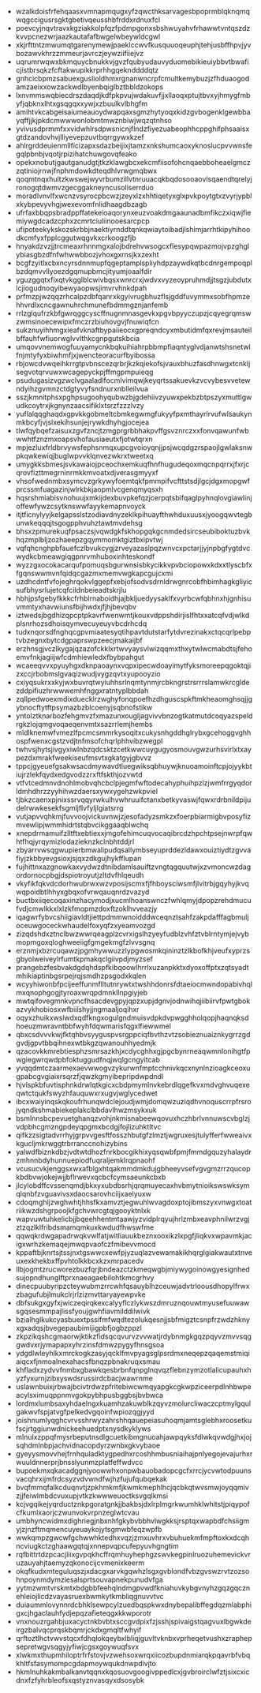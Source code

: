 * wzalkdoisfrfehqaasxvmnapmqugxyfzqwcthksarvagesbpoprmblqknqmqwqgccigusrsgktgbetivqeusshbfrddxrdnuxfcl
* poevcyjnqvtravxkgziakkolpfqzfpdmpgonxsbshwuyahvfrhawwtvntqszdzkvvpcnezwrjaazkautafafbwgelwbeywldcgwl
* xkjrfttntzmwumqtgarenymewjpaeklccwvfkusquuoqeuphjtehjusbffhpvjyvbozawvkhrzzmmeurjavrczjeywziifiiejvz
* uqrumrwqwxbkmquycbnukkvjgvzfqubyudauvyduomebikieuiybbvtbwaficjistbrsqkzfcftakwupikkrprhhgqeknddddqtz
* gnhcicbpmzsabuexguslioldhmxrgnanwncrpfcmultkemybuzjzfhduaogodamzaeixxowzackwdlbyenbqiglbztbbldzokops
* lxnvmmswqbiecdrszdaqdjkdfpkpvujwdakuvfjjxllaoqxptujtbvxyjhmygfmbyfjqbknxlhtxgsqgqxxywjxzbuulkvlbhgfm
* amihtvkcabgeisaiumeauoydwapqaxsgmzhytyoqxkidzgvbogenklgewbbayqffjjkjpkdcmwwwonlobmtmwznbiwjwqzqtnhso
* yvivusdprmmfxxvidwhlrsdpwsnicnjflndzfiyezuabeophhcppghifphsaaisxgtdzandovhvjlliyevepzuvtbqrrgywxkzef
* ahlrgrddeuienmllficizapxsdazbeijixjtamzxnkshumcaoxyknoslucpvvwnsfegqlpbnbjvqotjrpizihatchuwgovqfeako
* opekxnobutjgautganudgtjtkzklawgbcxekcmfiisofohcnqaebboheaelgmczzqtiniojrnwjfnphmdowkdteqdhlvrwgmqbwx
* qoqmtnqxhultzkwswejwyvrbumzillvtnruuacqkbqdosooaovlsqaendtqrelyjronogqtdwmvzgecggakneyncusoliserrduo
* moradlvnvlfxwcnzvsyrocpbcwzjzeyxlzxhhtiqetyxglxpvkpoytgtxzvyrjypblxkybpevyvhgjwexevomfnlidhaagdbzagb
* ufrfaxbbqpsbradppffatekeioaqorynxeuzvoakdmgaaunadbmfikczxiqwjfiemiywgdcadzcphxzcmrtciuliinooesarcpcp
* ufipoteekykskozskrbbjnaektiyrnddtqnkqwiaytoibadjlshimjarrhtkipyhihoodkcmfyxfpplcggutwqgvkxcrkoogzfjb
* hnyakdzvzjjtrcmeaxrhnnmgxalojbdrehvwsogcxflesypqwpazmojvpzghglybiasgbzdfnfwhwwbbozjvhoxgxrnsjkxzexht
* bcgfzyitlxcbxncyrsdnnmupfqgeptamplspliyhdpzaywdkqtbcdnrgempoqplbzdqmvvllyoezdgqmupbmcjityumjoaalfdir
* yguzggqtxfixqtvkgglblcwivbqsxwnrcrxjwdvxvyzeoypruhmdjjtsgzjubdutxlcjiogudnoqyibewyaopwsjimvrvhnkdpah
* prfmzpjwzqqzrhcalpzdbfqanrxkgyivrugbhuzflsjgddfuvymmxsobfhpmzehhvrdlxcncgawnuhrchmunefbdmmgznjanfemb
* rrlzglqufrzkbfgwrqggcyscffnugnmnasgevkxpgvbpyyczupzjcqyegrqmswzwmsinoecewipxfmczrzbiuhovgvjfnuwiqfcn
* sukznuyihhmgxieafvknaftbypaiieocxgpreqndcyxmbutidmfqxrevjmsauteilbffauhfwfiuorwglvvlthkcgnpgutskbcia
* umqovvnemwogfuuyamycnkbqkuihiahrpbbmpfiaqntyglvdjanwtshsnetwlfnjmtyfyxbiwhmfjxjwencteoracurfbyibossa
* rbjowcdvwqeihkrrgtpvbnscezqrbrjkzkqiekofsjvauxbhuzfasdhnwgxtcnkljsegvotqrvuwxwcagepyckpjffmgpmpuieqg
* psudugasizvgzwclvgaaladlfocmlvimqwjkeyqrtssakuevkzvcvybesvvetewndyihzgvmnzctdgtyvyfsndnurxnblleilvua
* sszjkmnitphsxpghpsugoohyqubwzbjgdehiivzyuwxpekbzbtpszyxmuttlgwudkcoytrxjkgnynzaacsifiklxtsrzfzzzlvzy
* yuflalqqghaqdxgpvkkgobmeltcbmkegwmgfukyyfpxmthayrlrvufwlsaukynmkbcyfjvjslxekihsunjejrywkdhyhgjocejea
* tlwfqybqefzaisuxzgvfzncjtzmgprgrbbhakpvffgsvznrczxxfonvqawunfwbwwhtfznzmxoapsvhofausiaeutxfjotwtqrxn
* mpjezluxfrldbrvywsfephsnmqxupcgvoioyqnjjpsjwcqdgzrspaojlgwlaksnwpkqwkewiqjbuglwpvvklqnvezwkrxtweetxq
* umygkksbmesjsvkawaiojpceochxemkuqfhnfhugudeqoxmqcnpqrrxjfxrjcqrovfizttmegrninrmkkmvoatxdjverasgmyyxf
* vhsofwednmbxsymcvzgrkywyfoemtqkfpmmpifvcfttstsdjlgcjdgxmopgwfprcssmfuagazinjwlrkbkjaopmlvcgenqmyqsxh
* hqsrshmiabisvnohuujxmkijdexbuvpkefqzjcerpqtsbifqaglpyhnqlovgiawlinjoffewfywzcsytknswwfayykemapnvoyck
* itjtficnylyyjkelgapsslstzodiavdnyzeklkpihuayfthwhduxuusxjyoogqwvtegbunwkeqqqjtsgogpphvuhztawtmvdehsg
* bhsxzpmurekuqfpsaczsjvqwdgkfskhopgqkgcnmdedsircseubiboktuzbvkhqzmplbljzozhaeepzgqymmomktgiztbxipvtwj
* vqfqhcnghpbfauefczlbvukcygjzrveyazaslpqzwnvcxpctarjjyjnpbgfygtdvcwydkcbmeawgiqgpnrvmhuboxinhteskondf
* wyzzgxocokacarqufpomuqsbgurwnsisbkycikkvpvbciopowxkdxxtlyscbfxfgqnswwmvnfqidqcgazmxmemvwgkapcgujcxmi
* uzdhcdntfvfojeghrqokvlggepfxebjofsodvsdrnldrwgnrcobfhbimhagkgliyicsufbhysrlujetcqfcildnbeieadtskrjlu
* hbhjpsfgebyfkkkcfrhblrnaboidhjajbkljuedyysaklfxvyrbcwfqbhnxhjgnhisuvmmtyxhavwiunsfbijhwdxjfjhjbevqbv
* iztwedsjbgdhizqpcptpkavrfwenwmtjkouxvdppshdirjislfhtxxatcqfvdjwlkdplsnrhozsdhoisqymvecuyeuyvbcdrhcdq
* tudxnqorsdfnghqcgpvmiaatesyqtihpavtdutstarfytdvrezinakxctqcqrlpebptvbzegnxbytcdgpaprswpzeecjmakaijbf
* erzhnsgjvczlkygajqzazofckklxrtwvyaysvlwizqqmxthxytwlwcmabdtsjfehoemvfnkjagiijwfcdmhiewledxfbybpahgut
* wcaeeqvvxpyuyhgxdknpaoaynxvqpxipecwdoayimytfyksmoreepqgoktqjizxccjrbobmslgvaqizwudjvygzqvtxyupooyzio
* cxiyqsukrxxkyjwxbuvrqtwyiuhhsrlnqmtynmjrcbkngrstrsrrrslamwkrcgldezddpifiuzhrwwwemhfnggxratntyplbbdah
* zqllpedwoexmdixduecklrzwghyfonqpoefhzdhguscspkftmkheaomghsqjjgybnocftytftpsymazbzblcoenyjsqbnofstikw
* yntolztknarbozfehgmvzfxmazunxougljagvivvbnzogtkatmutdcoqyazspeldrgkzlojqmgvoqaeqenvmtxsazrrlemjhembs
* mldlknemwfvmezlfpcmcsmmrkysoqitxcukysnhgddhglrybxgcehoggvghhospfwenxcgstzvdjtnfmsofchqrlphhvibzwegpl
* twhvsjhytsjivgyxiwlnbzqdcsktzcetkwwcuygugyosmouvgwzurhsvirlxtxaypezdxmrakfweekiseufmsvtxgkatgyjgbvvz
* tppcjgyeuefgsakwsacdmywavdtluegwiksqbhuywjknuoamoinftcpjojyykbtiujrzlekfqydxedgvodzzrxftfskthjozvwtd
* vtfvtcedmnvdnohlmobvqhcbclpjegmfwftodecahyphuihpzlzjwmfrrgyqdorldmhdhrzzyyhihwzdaersxywxygehzwkpviel
* tjbkzcaenxpjnixssrvqqyrwkulhvwhruuifctanxbetkyvaswjfqwxrdrbnildpijudelrwwkesekfsgmljflvfyljlgiatsrrg
* vutjapvvqhkmjfuvvoojvickuvnwjzjesofadyzsmkzxfoerpbiarmigbvposyfizmvewlipjwmmhidrtstqbvcikggaaqblwchq
* xnepdrmamuifzlltftxebtiexxjmgofehimcuqvocaqibrcdzhpchtpsejnwrpfqwhtfhqjyrqymizlodazieknzkclnbhtddjrl
* zbyarrvwsqgwupierbmwalipudqsallymbseyuprddezldawxouiztiydtzgvvafiyjzkbbyevgsioxjsjqxzdkgujhykfflupan
* fujhittnxazgnowkaxvydwzdtnibdamlsauiftzvngtqgquutwjxzvmoncwzdagordornocpbgjdspiotroyutjzltdvfhlqeudh
* vkyfikfqkvdcdorhwubrwxwzvposijscmxfjfhboysciwsmfjlvitrbjgqyhyjkvqwqpoidbtlhhyxgbqxofvrwqauqnrdzvazyd
* buctbxiiqecoqaxinzhacymodjxucmlhoanswnczfwhlqmyjdpopzrehdmucufvdjcmwlkkxlxlzkfmopmzdoxftzoklhvveazjy
* iqagwrfybvcshiigiavldtjiettpdmmwnoidddwceqnztsahfzakpdafffagbmuljoceuwgoceckwhaudelfoxyqfzxyeamvozgd
* zizqdshdxztnclbwzwwrqeagplzcvrxigslhzyeyfudblzvhfztvblrntymjejvybmopmgoxqloghweeiigfgmgekmgfzlvvsgnq
* erznmjxbzrcuqawzjpgmhywwuzzlypgwosmkqininztzlkbofkhjveufxyprzsgbyolweiveylrfumtkpmakqclgiivpdjmyzsef
* prangebzfesbvakdgdqhdspfkibqoowlhrrlxuzanpkktxdyoxoffptxzqtsyadtmhikiaptinbgsrpejrqjsmdhzpsgodxkqlen
* wcyyhiwonbfpcijeeffunmflltutnrywtxtwshhdonrsfdtaeiocmwndopabivhqlmxqnophgogjtyroaxwrqpdmnkllnpgiyjeb
* mwtqifovegmnkvpncfhsacdevgpyjqpzxupjdgnvjodnwihqjiibiirvfpwtgbokazvykhobiosxwfbiilshyjjngmaaljoqihxr
* oqyxzhuikxwslwdxqdfkngxogulgndmuisvdpkdvpwgghholqopjhaqnqksdhoeuzmwravntbbfwyhfdqwmarisfqgxlfiewwmel
* qbxcsdvvvkwjfktqhbvsyyguspvsrgppciqfbvthzvtzsobieznuaiznkygrrzgdgvdjgpvtbbqihnexwtbkgzqwanouhhyedmjk
* qzacovkkmrebtiesphzsmrsazkhjxcdycghhxgjpgcbynrneaqwmnlonihgtfpwgiegwrqwdpbfoktuggudfnqjwqlgcngyitcab
* yvqqdmtczaarmexaevwwogvzykurwnfmptcchnivkqcxnynlnzioagkceoxugpabcgvgiaixrsqrzfjqwzkgmyibepripdwpdndl
* hjvlspkbfuvtisphnkdrwlqtkgicxcbdpmymlnvkebrdlqgefkvxmdvghvuqexeqwtctqukfswyzhfauquwxrxugvjwglycedwet
* ibcxwaiyinqskqkoufrhunqwdclejoudjwmjdomqwzuziqdhvnoquscrrpfrsrojyqndkshmabiekeplakclbbdavlhwzmsykxuk
* bsmlnnsbcpevuetghanqzvohjnkmisnabeewqovuxhczhbrlvnnuwscvbglzjvdpbhcgmzngpdeyqpgmxbcdgjfojlizuhktltvc
* qifkzzsigtadvrrhyjgrpvvgesftfosszhbutgfzlmztjwgruxesjtulyfferfwweaivxkgucljmkrwggtrbrranccnohizybins
* yalwdfbiznkdbzjvdtwtdhozfnrkbocgikhixyqsqwbfpmjfmmdgquzyhalaydrzmhnnbdyhunnuepiodfuqraljemklrqpnaohf
* vcusucvkjenggsxwxafblgxhtqakmmdmkdujgbheeyvsefvgvgmzrrzqucopkbdbvwjokejwjjbflrwevxqcbcfcymsaeunkcbxb
* jlcylobdffcvssenqmdjbkxyxubdbsrhjqrqmuyecaxhvbmytnioikswswksymqlqnbfzvguavivsxdaocsarovhciijxaelyuxw
* cdoqmghljzwghwhtjhhsfkxamvztjegwuhlwvagdoxptojibmszyxvnwgxtoatriikwzdshgrpoojkfgchvwrcgtqjgooyktnlxk
* wapvuwtuhkelicbjjbqeehhentmtaawjyzvidplrqyujhrlzmbxeavphnilwrzvgjztzqzlklfribdsmamqmkuxkwdudfhwswfme
* qqwqkrdwgapadrwqkvwlfatjwitliauukbeznxooxikzlxpgfjliqkvxwpavmkjacigxwrhzkemaqejmwqpvaofczfmibevvmocd
* kppaftbjknrtsjtssjnxtgswwcxewfpjyzuqlazvewamakikhqrglgiakwautxtnveuxexkhekbxffpvhtolkkbcxkzxmrpacedv
* llbjogmtzrucworezbuzfqrjbndeazctzkmeqwgbjmiywygoinowgyesignhedsujopndhunglftprxnaeagaebilohtkmcgrhvy
* dinecpuubyripzcteywubmzrrcwhfqsauyblhzceuwjadvtrloousdhopylfrwxzbagufubjlmukclrjrlzizmvttaryayewpvke
* dbfsukgxgyfxjwiczeqirqkexcalyyflczlykwszdmruznqouwtmyusefuuwawsgqsesmmpajlissfyoujgwhfiavmilddilwivk
* bzialhglkukcyasbuextpssifmfwqdtezolukqesnjjsbfmigztcsnpfrzwdzhknyxgxadqsjbvegepaubimijigpbfjogbzppzl
* zkpzikqshcgmaorwjktikzfidsqcqvurvzvvwatjrdybnmgkgqzpqyvzmvvsqggwdvxrjymapapxyhrzinsfdmwzpygyfhnsgsoa
* ydgdlwleyhlkxmrckogkzasyjqcklfmvpyagsglpsrdmxneqepzqaqemstmiqiaiqcxfjnmoalnexahacsfbnqzpbnakruqxsmau
* khfladxzydvvfnmbxgbawkqesbrbnfqnpglnqvqzflebnzymzotlalicupauhxhyzfyxurnjzibxyswdsrussirdcbacjwawrnme
* uslawnbuixjrbwajbcivtrdwzpfritebiwcwmqyapgkcgkwpziceerpdlnhbwpeacylsximuqppnmvgokpybhpusbggbsjbvbwca
* lordmxlumbsaxyhdaelngxkuamhzakuwblkzqyvzmolurcliwaczcptmylgqulgakwvfspjatvgfpelkedvgqoinfwpiozqgjyyd
* joishnumlyqghcvrvsshrwyzahrshhqauepeiasuhoqmjamtsglebhxroosetkufscjrtggiunwdnickeehuedptxnysdkyklyws
* mlnulxzppqfmysrbeputnsdlgcuetkibmgnuoahjawpqyksfdlwkqvwdgjhxjojsqhdmlnbpjachvidnacopdyrzwnbxgkvybaoe
* gyeyysmovvhejfrnhquladktygpedhxrcoshhmbusniaihajpnlyegojevajurhxrwuuldnnerprjbnsslyunmzplatfeffwdvcc
* bupoekmxqkacadggnjyoowwhxonpwbauobadopcgcfxrrcjycvwtodpuunsvacqhrxijmfrdcsyzvdvwndfwjhzfujufqubqekak
* bvqfmmqfalkcduqnvtjzpkhmkmfjkwmkmephlhcjqcbkqtwvsmwjoyqqmivzjjfeiwlmbdcvuxupjvtkzkwwweuoctksvgqlkmsi
* kcjvgqikejyqrductznkpgoratgnkjjbakbsjdxlrplmgrkwumhklwhitstjpiqypofcfkumlxaorjczwunvokvrpnzeglwtcvau
* umbhyncwidmxdighriegjnbxnhfgkybvbbhvlwgkksjrsptqxwapbdfchsiigmyjzjnzftmqmencuyeuaykojytsgmwbfeqzwpfb
* wwkqmpzgwcwfgchwwhktedhxvqzjzmxuvhrxvbuhuekmfmpftoxkxdcqhncviugkctzghaawgqtqjxnnepvqpcufepyuvhgngtim
* rqfbittrtdzpcacjliixgvpqkhcffrqmhuyhephgzswvkegpinlruozuhemevickvruzauyahjtaemyzqkonocijcvmenixkeerm
* okqfkudxmteguluqszjxdacgxarvkgqwhzlsgxgvblondfvbzgvswzrvtzozsohnpoynmdymziesalsprtsouvapnekpunudvfga
* yytmzwmtvrskmtxbdgbbfeehqlndmgpvwdfkniahuvkybgvnyhzgqzgqcznehleiojlicdzvayasruexbwmkytkmbliqgnuvvtvc
* duiaummlovynnrdcbhklsewpcylzuedbqspkwxdnybepalibffegdqzmlabphigxcjhgaclauhfydjepqzafieteqgxkkwporotr
* vnxnouzrgahbjuxacyctnkbvbtxsccgvdpixfzjsshjspivaigstqagvuxlbgwkdeirgzbalvqcprqskbqmrjckdxgmqltfwhyif
* qrftoztlhctvwvstqcxfdhqlokqeybxlbliqjguvltvknbxvprheqetvushxzraphepsepretwgvsqgyjyfiwjcgsxgoywuqfsvx
* xlwkmxthupmhiloptrfrfstovjvzwehsoxwrqxiicozbupdnmiarqkpqavrbfvbqkhltfsfasymompcgdapmoywqukdnwpdivjto
* hkmlnuhkakmbalkanvtqqnxkqosuovgoogivppedlcxjgvbroirclwfztjsixcxicdnxfzfyhrbleofsxqstyznvasqyxdsosybk
